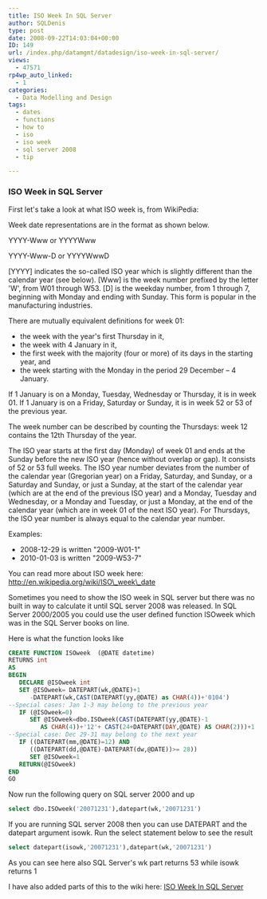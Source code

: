 ```yaml
---
title: ISO Week In SQL Server
author: SQLDenis
type: post
date: 2008-09-22T14:03:04+00:00
ID: 149
url: /index.php/datamgmt/datadesign/iso-week-in-sql-server/
views:
  - 47571
rp4wp_auto_linked:
  - 1
categories:
  - Data Modelling and Design
tags:
  - dates
  - functions
  - how to
  - iso
  - iso week
  - sql server 2008
  - tip

---
```

### ISO Week in SQL Server

First let's take a look at what ISO week is, from WikiPedia:
  
Week date representations are in the format as shown below.
  
YYYY-Www or YYYYWww
  
YYYY-Www-D or YYYYWwwD

[YYYY] indicates the so-called ISO year which is slightly different than the calendar year (see below). [Www] is the week number prefixed by the letter 'W', from W01 through W53. [D] is the weekday number, from 1 through 7, beginning with Monday and ending with Sunday. This form is popular in the manufacturing industries.
  
There are mutually equivalent definitions for week 01:

  * the week with the year's first Thursday in it,
  * the week with 4 January in it,
  * the first week with the majority (four or more) of its days in the starting year, and
  * the week starting with the Monday in the period 29 December – 4 January.

If 1 January is on a Monday, Tuesday, Wednesday or Thursday, it is in week 01. If 1 January is on a Friday, Saturday or Sunday, it is in week 52 or 53 of the previous year.
  
The week number can be described by counting the Thursdays: week 12 contains the 12th Thursday of the year.
  
The ISO year starts at the first day (Monday) of week 01 and ends at the Sunday before the new ISO year (hence without overlap or gap). It consists of 52 or 53 full weeks. The ISO year number deviates from the number of the calendar year (Gregorian year) on a Friday, Saturday, and Sunday, or a Saturday and Sunday, or just a Sunday, at the start of the calendar year (which are at the end of the previous ISO year) and a Monday, Tuesday and Wednesday, or a Monday and Tuesday, or just a Monday, at the end of the calendar year (which are in week 01 of the next ISO year). For Thursdays, the ISO year number is always equal to the calendar year number.
  
Examples:

  * 2008-12-29 is written "2009-W01-1"
  * 2010-01-03 is written "2009-W53-7"

You can read more about ISO week here: http://en.wikipedia.org/wiki/ISO\_week\_date

Sometimes you need to show the ISO week in SQL server but there was no built in way to calculate it until SQL server 2008 was released. In SQL Server 2000/2005 you could use the user defined function ISOweek which was in the SQL Server books on line.
  
Here is what the function looks like

```sql
CREATE FUNCTION ISOweek  (@DATE datetime)
RETURNS int
AS
BEGIN
   DECLARE @ISOweek int
   SET @ISOweek= DATEPART(wk,@DATE)+1
      -DATEPART(wk,CAST(DATEPART(yy,@DATE) as CHAR(4))+'0104')
--Special cases: Jan 1-3 may belong to the previous year
   IF (@ISOweek=0) 
      SET @ISOweek=dbo.ISOweek(CAST(DATEPART(yy,@DATE)-1 
         AS CHAR(4))+'12'+ CAST(24+DATEPART(DAY,@DATE) AS CHAR(2)))+1
--Special case: Dec 29-31 may belong to the next year
   IF ((DATEPART(mm,@DATE)=12) AND 
      ((DATEPART(dd,@DATE)-DATEPART(dw,@DATE))>= 28))
      SET @ISOweek=1
   RETURN(@ISOweek)
END
GO
```

Now run the following query on SQL server 2000 and up

```sql
select dbo.ISOweek('20071231'),datepart(wk,'20071231')
```

If you are running SQL server 2008 then you can use DATEPART and the datepart argument isowk. Run the select statement below to see the result

```sql
select datepart(isowk,'20071231'),datepart(wk,'20071231')
```

As you can see here also SQL Server's wk part returns 53 while isowk returns 1

I have also added parts of this to the wiki here: [ISO Week In SQL Server][1]

 [1]: http://wiki.lessthandot.com/index.php/ISO_Week_In_SQL_Server